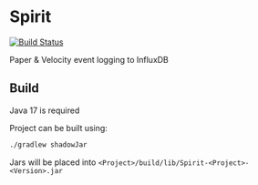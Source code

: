 # Spirit

[![Build Status](<https://ci.danielraybone.com/app/rest/builds/buildType:(id:Spirit_Build)/statusIcon>)](https://ci.danielraybone.com/buildConfiguration/Spirit_Build?mode=branches&guest=1)

Paper & Velocity event logging to InfluxDB

## Build

Java 17 is required

Project can be built using:

```bash
./gradlew shadowJar
```

Jars will be placed into `<Project>/build/lib/Spirit-<Project>-<Version>.jar`